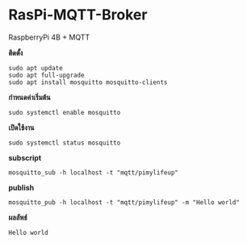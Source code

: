 # RasPi-MQTT-Broker
RaspberryPi 4B + MQTT 

**ติดตั้ง**
~~~
sudo apt update
sudo apt full-upgrade
sudo apt install mosquitto mosquitto-clients
~~~

**กำหนดค่าเริ่มต้น**
~~~
sudo systemctl enable mosquitto
~~~

**เปิดใช้งาน**
~~~
sudo systemctl status mosquitto
~~~

**subscript**
~~~
mosquitto_sub -h localhost -t "mqtt/pimylifeup"
~~~

**publish**
~~~
mosquitto_pub -h localhost -t "mqtt/pimylifeup" -m "Hello world"
~~~

**ผลลัพธ์**
~~~
Hello world
~~~
